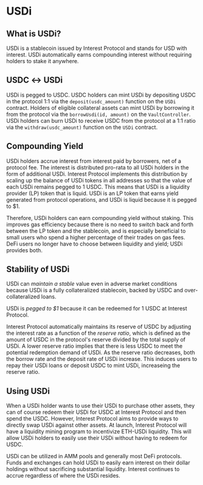 # USDi
## What is USDi?

USDi is a stablecoin issued by Interest Protocol and stands for USD with interest. USDi automatically earns compounding interest without requiring holders to stake it anywhere. 

## USDC ↔ USDi

USDi is pegged to USDC. USDC holders can mint USDi by depositing USDC in the protocol 1:1 via the `deposit(usdc_amount)` function on the `USDi` contract. Holders of eligible collateral assets can mint USDi by borrowing it from the protocol via the `borrowUsdi(id, amount)` on the `VaultController`. USDi holders can burn USDi to receive USDC from the protocol at a 1:1 ratio via the `withdraw(usdc_amount)` function on the `USDi` contract. 

## Compounding Yield
USDi holders accrue interest from interest paid by borrowers, net of a protocol fee. The interest is distributed pro-rata to all USDi holders in the form of additional USDi. Interest Protocol implements this distribution by scaling up the balance of USDi tokens in all addresses so that the value of each USDi remains pegged to 1 USDC. This means that USDi is a liquidity provider (LP) token that is liquid. USDi is an LP token that earns yield generated from protocol operations, and USDi is liquid because it is pegged to $1. 

Therefore, USDi holders can earn compounding yield without staking. This improves gas efficiency because there is no need to switch back and forth between the LP token and the stablecoin, and is especially beneficial to small users who spend a higher percentage of their trades on gas fees. DeFi users no longer have to choose between liquidity and yield; USDi provides both.

## Stability of USDi

USDi can _maintain a stable_ value even in adverse market conditions because USDi is a fully collateralized stablecoin, backed by USDC and over-collateralized loans.

USDi is _pegged to $1_ because it can be redeemed for 1 USDC at Interest Protocol.

Interest Protocol automatically maintains its reserve of USDC by adjusting the interest rate as a function of the *reserve ratio*, which is defined as the amount of USDC in the protocol's reserve divided by the total supply of USDi. A lower reserve ratio implies that there is less USDC to meet the potential redemption demand of USDi. As the reserve ratio decreases, both the borrow rate and the deposit rate of USDi increase. This induces users to repay their USDi loans or deposit USDC to mint USDi, increaseing the reserve ratio.

## Using USDi

When a USDi holder wants to use their USDi to purchase other assets, they can of course redeem their USDi for USDC at Interest Protocol and then spend the USDC. However, Interest Protocol aims to provide ways to directly swap USDi against other assets. At launch, Interest Protocol will have a liquidity mining program to incentivize ETH-USDi liquidity. This will allow USDi holders to easily use their USDi without having to redeem for USDC.

USDi can be utilized in AMM pools and generally most DeFi protocols. Funds and exchanges can hold USDi to easily earn interest on their dollar holdings without sacrificing substantial liquidity. Interest continues to accrue regardless of where the USDi resides. 
